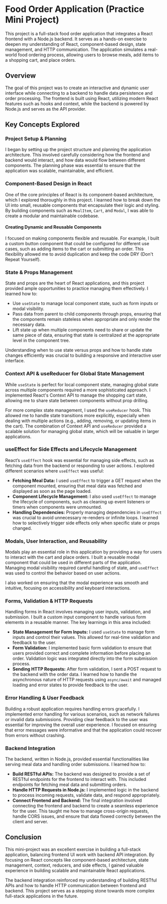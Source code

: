 
# Food Order Application (Practice Mini Project)

This project is a full-stack food order application that integrates a React frontend with a Node.js backend. It serves as a hands-on exercise to deepen my understanding of React, component-based design, state management, and HTTP communication. The application simulates a real-world food ordering process, allowing users to browse meals, add items to a shopping cart, and place orders.

## Overview

The goal of this project was to create an interactive and dynamic user interface while connecting to a backend to handle data persistence and order processing. The frontend is built using React, utilizing modern React features such as hooks and context, while the backend is powered by Node.js and serves as the API provider.

## Key Concepts Explored

### Project Setup & Planning
I began by setting up the project structure and planning the application architecture. This involved carefully considering how the frontend and backend would interact, and how data would flow between different components. The planning phase was essential to ensure that the application was scalable, maintainable, and efficient.

### Component-Based Design in React
One of the core principles of React is its component-based architecture, which I explored thoroughly in this project. I learned how to break down the UI into small, reusable components that encapsulate their logic and styling. By building components such as `MealItem`, `Cart`, and `Modal`, I was able to create a modular and maintainable codebase.

#### Creating Dynamic and Reusable Components
I focused on making components flexible and reusable. For example, I built a custom button component that could be configured for different use cases, such as adding items to the cart or submitting an order. This flexibility allowed me to avoid duplication and keep the code DRY (Don't Repeat Yourself).

### State & Props Management
State and props are the heart of React applications, and this project provided ample opportunities to practice managing them effectively. I learned how to:

- Use `useState` to manage local component state, such as form inputs or modal visibility.
- Pass data from parent to child components through props, ensuring that the components remain stateless when appropriate and only render the necessary data.
- Lift state up when multiple components need to share or update the same piece of data, ensuring that state is centralized at the appropriate level in the component tree.

Understanding when to use state versus props and how to handle state changes efficiently was crucial to building a responsive and interactive user interface.

### Context API & useReducer for Global State Management
While `useState` is perfect for local component state, managing global state across multiple components required a more sophisticated approach. I implemented React's Context API to manage the shopping cart state, allowing me to share state between components without prop drilling. 

For more complex state management, I used the `useReducer` hook. This allowed me to handle state transitions more explicitly, especially when dealing with multiple actions (e.g., adding, removing, or updating items in the cart). The combination of Context API and `useReducer` provided a scalable solution for managing global state, which will be valuable in larger applications.

### useEffect for Side Effects and Lifecycle Management
React’s `useEffect` hook was essential for managing side effects, such as fetching data from the backend or responding to user actions. I explored different scenarios where `useEffect` was useful:

- **Fetching Meal Data:** I used `useEffect` to trigger a GET request when the component mounted, ensuring that meal data was fetched and displayed as soon as the page loaded.
- **Component Lifecycle Management:** I also used `useEffect` to manage the lifecycle of components, such as cleaning up event listeners or timers when components were unmounted.
- **Handling Dependencies:** Properly managing dependencies in `useEffect` was crucial to avoid unnecessary re-renders or infinite loops. I learned how to selectively trigger side effects only when specific state or props changed.

### Modals, User Interaction, and Reusability
Modals play an essential role in this application by providing a way for users to interact with the cart and place orders. I built a reusable modal component that could be used in different parts of the application. Managing modal visibility required careful handling of state, and `useEffect` was used to control the behavior based on user actions.

I also worked on ensuring that the modal experience was smooth and intuitive, focusing on accessibility and keyboard interactions.

### Forms, Validation & HTTP Requests
Handling forms in React involves managing user inputs, validation, and submission. I built a custom input component to handle various form elements in a reusable manner. The key learnings in this area included:

- **State Management for Form Inputs:** I used `useState` to manage form inputs and control their values. This allowed for real-time validation and feedback to the user.
- **Form Validation:** I implemented basic form validation to ensure that users provided correct and complete information before placing an order. Validation logic was integrated directly into the form submission process.
- **Sending HTTP Requests:** After form validation, I sent a POST request to the backend with the order data. I learned how to handle the asynchronous nature of HTTP requests using `async/await` and managed loading and error states to provide feedback to the user.

### Error Handling & User Feedback
Building a robust application requires handling errors gracefully. I implemented error handling for various scenarios, such as network failures or invalid data submissions. Providing clear feedback to the user was essential for improving the overall user experience. I focused on ensuring that error messages were informative and that the application could recover from errors without crashing.

### Backend Integration
The backend, written in Node.js, provided essential functionalities like serving meal data and handling order submissions. I learned how to:

- **Build RESTful APIs:** The backend was designed to provide a set of RESTful endpoints for the frontend to interact with. This included endpoints for fetching meal data and submitting orders.
- **Handle HTTP Requests in Node.js:** I implemented logic in the backend to process incoming requests, validate data, and respond appropriately.
- **Connect Frontend and Backend:** The final integration involved connecting the frontend and backend to create a seamless experience for the user. This taught me how to manage cross-origin requests, handle CORS issues, and ensure that data flowed correctly between the client and server.

## Conclusion

This mini-project was an excellent exercise in building a full-stack application, balancing frontend UI work with backend API integration. By focusing on React concepts like component-based architecture, state management, context, reducers, and side effects, I gained valuable experience in building scalable and maintainable React applications.

The backend integration reinforced my understanding of building RESTful APIs and how to handle HTTP communication between frontend and backend. This project serves as a stepping stone towards more complex full-stack applications in the future.
